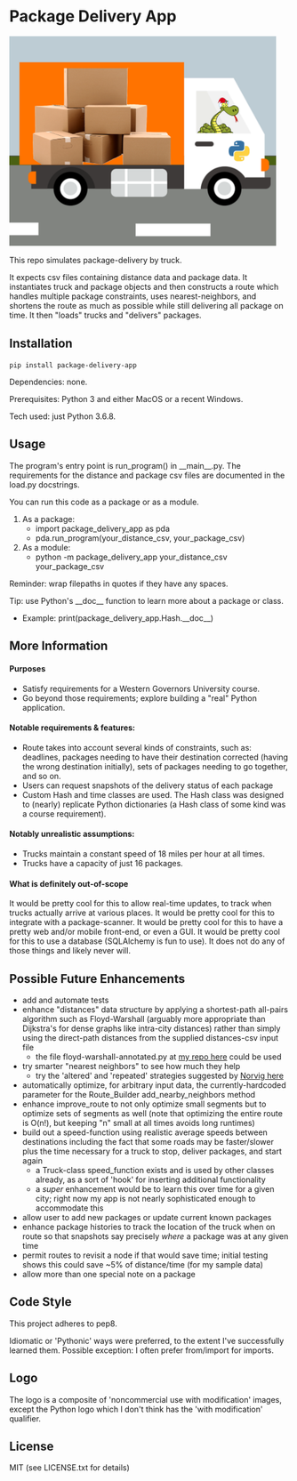 # Package Delivery App
<img src="package_delivery_app/project_logo.png" alt="app logo" width="480">

This repo simulates package-delivery by truck. 

It expects csv files containing distance data and package data. It instantiates truck and package objects and then constructs a route which handles multiple package constraints, uses nearest-neighbors, and shortens the route as much as possible while still delivering all package on time. It then "loads" trucks and "delivers" packages.

## Installation
`pip install package-delivery-app`

Dependencies: none.

Prerequisites: Python 3 and either MacOS or a recent Windows.

Tech used: just Python 3.6.8.

## Usage
The program's entry point is run_program() in \_\_main\_\_.py. The requirements for the distance and package csv files are documented in the load.py docstrings.

You can run this code as a package or as a module. 
1. As a package:
   - import package_delivery_app as pda
   - pda.run_program(your_distance_csv, your_package_csv)
2. As a module: 
   - python -m package_delivery_app your_distance_csv your_package_csv

Reminder: wrap filepaths in quotes if they have any spaces.

Tip: use Python's \_\_doc\_\_ function to learn more about a package or class.
  - Example: print(package_delivery_app.Hash.\_\_doc\_\_)

## More Information
#### Purposes
 - Satisfy requirements for a Western Governors University course.
 - Go beyond those requirements; explore building a "real" Python application.

#### Notable requirements & features:
- Route takes into account several kinds of constraints, such as: deadlines, packages needing to have their destination corrected (having the wrong destination initially), sets of packages needing to go together, and so on.
- Users can request snapshots of the delivery status of each package
- Custom Hash and time classes are used. The Hash class was designed to (nearly) replicate Python dictionaries (a Hash class of some kind was a course requirement).

#### Notably unrealistic assumptions:
- Trucks maintain a constant speed of 18 miles per hour at all times.
- Trucks have a capacity of just 16 packages.

#### What is definitely out-of-scope
It would be pretty cool for this to allow real-time updates, to track when trucks actually arrive at various places. It would be pretty cool for this to integrate with a package-scanner. It would be pretty cool for this to have a pretty web and/or mobile front-end, or even a GUI. It would be pretty cool for this to use a database (SQLAlchemy is fun to use). It does not do any of those things and likely never will.

## Possible Future Enhancements
- add and automate tests
- enhance "distances" data structure by applying a shortest-path all-pairs algorithm such as Floyd-Warshall (arguably more appropriate than Dijkstra's for dense graphs like intra-city distances) rather than simply using the direct-path distances from the supplied distances-csv input file
  - the file floyd-warshall-annotated.py at [my repo here](https://github.com/adamisom/python-odds-and-ends) could be used
- try smarter "nearest neighbors" to see how much they help 
  - try the 'altered' and 'repeated' strategies suggested by [Norvig here](https://nbviewer.jupyter.org/url/norvig.com/ipython/TSP.ipynb)
- automatically optimize, for arbitrary input data, the currently-hardcoded parameter for the Route_Builder add_nearby_neighbors method 
- enhance improve_route to not only optimize small segments but to optimize sets of segments as well (note that optimizing the entire route is O(n!), but keeping "n" small at all times avoids long runtimes)
- build out a speed-function using realistic average speeds between destinations including the fact that some roads may be faster/slower plus the time necessary for a truck to stop, deliver packages, and start again
  - a Truck-class speed_function exists and is used by other classes already, as a sort of 'hook' for inserting additional functionality
  - a _super_ enhancement would be to learn this over time for a given city; right now my app is not nearly sophisticated enough to accommodate this
- allow user to add new packages or update current known packages
- enhance package histories to track the location of the truck when on route so that snapshots say precisely _where_ a package was at any given time
- permit routes to revisit a node if that would save time; initial testing shows this could save ~5% of distance/time (for my sample data)
- allow more than one special note on a package

## Code Style
This project adheres to pep8.

Idiomatic or 'Pythonic' ways were preferred, to the extent I've successfully learned them. Possible exception: I often prefer from/import for imports.

## Logo
The logo is a composite of 'noncommercial use with modification' images, except the Python logo which I don't think has the 'with modification' qualifier.

## License
MIT (see LICENSE.txt for details)